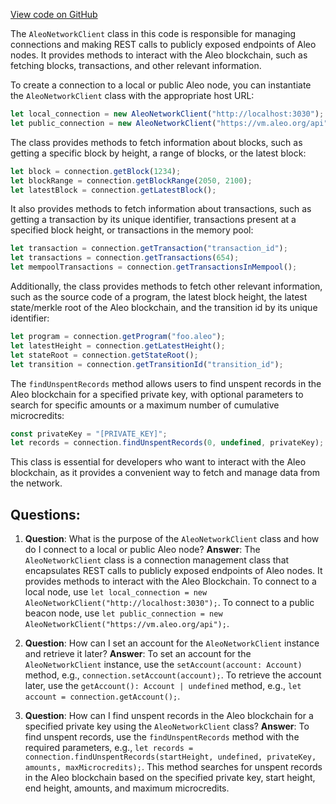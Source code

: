 [View code on GitHub](https://github.com/AleoHQ/aleo/sdk/src/aleo_network_client.ts)

The `AleoNetworkClient` class in this code is responsible for managing connections and making REST calls to publicly exposed endpoints of Aleo nodes. It provides methods to interact with the Aleo blockchain, such as fetching blocks, transactions, and other relevant information.

To create a connection to a local or public Aleo node, you can instantiate the `AleoNetworkClient` class with the appropriate host URL:

```javascript
let local_connection = new AleoNetworkClient("http://localhost:3030");
let public_connection = new AleoNetworkClient("https://vm.aleo.org/api");
```

The class provides methods to fetch information about blocks, such as getting a specific block by height, a range of blocks, or the latest block:

```javascript
let block = connection.getBlock(1234);
let blockRange = connection.getBlockRange(2050, 2100);
let latestBlock = connection.getLatestBlock();
```

It also provides methods to fetch information about transactions, such as getting a transaction by its unique identifier, transactions present at a specified block height, or transactions in the memory pool:

```javascript
let transaction = connection.getTransaction("transaction_id");
let transactions = connection.getTransactions(654);
let mempoolTransactions = connection.getTransactionsInMempool();
```

Additionally, the class provides methods to fetch other relevant information, such as the source code of a program, the latest block height, the latest state/merkle root of the Aleo blockchain, and the transition id by its unique identifier:

```javascript
let program = connection.getProgram("foo.aleo");
let latestHeight = connection.getLatestHeight();
let stateRoot = connection.getStateRoot();
let transition = connection.getTransitionId("transition_id");
```

The `findUnspentRecords` method allows users to find unspent records in the Aleo blockchain for a specified private key, with optional parameters to search for specific amounts or a maximum number of cumulative microcredits:

```javascript
const privateKey = "[PRIVATE_KEY]";
let records = connection.findUnspentRecords(0, undefined, privateKey);
```

This class is essential for developers who want to interact with the Aleo blockchain, as it provides a convenient way to fetch and manage data from the network.
## Questions: 
 1. **Question**: What is the purpose of the `AleoNetworkClient` class and how do I connect to a local or public Aleo node?
   **Answer**: The `AleoNetworkClient` class is a connection management class that encapsulates REST calls to publicly exposed endpoints of Aleo nodes. It provides methods to interact with the Aleo Blockchain. To connect to a local node, use `let local_connection = new AleoNetworkClient("http://localhost:3030");`. To connect to a public beacon node, use `let public_connection = new AleoNetworkClient("https://vm.aleo.org/api");`.

2. **Question**: How can I set an account for the `AleoNetworkClient` instance and retrieve it later?
   **Answer**: To set an account for the `AleoNetworkClient` instance, use the `setAccount(account: Account)` method, e.g., `connection.setAccount(account);`. To retrieve the account later, use the `getAccount(): Account | undefined` method, e.g., `let account = connection.getAccount();`.

3. **Question**: How can I find unspent records in the Aleo blockchain for a specified private key using the `AleoNetworkClient` class?
   **Answer**: To find unspent records, use the `findUnspentRecords` method with the required parameters, e.g., `let records = connection.findUnspentRecords(startHeight, undefined, privateKey, amounts, maxMicrocredits);`. This method searches for unspent records in the Aleo blockchain based on the specified private key, start height, end height, amounts, and maximum microcredits.